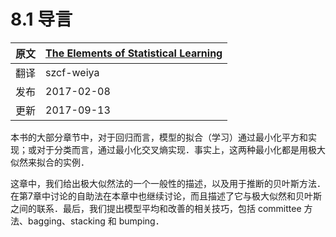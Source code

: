 # 8.1 导言

| 原文   | [The Elements of Statistical Learning](https://web.stanford.edu/~hastie/ElemStatLearn/printings/ESLII_print12.pdf) |
| ---- | ---------------------------------------- |
| 翻译   | szcf-weiya                               |
| 发布 | 2017-02-08 |
| 更新   | 2017-09-13                               |

本书的大部分章节中，对于回归而言，模型的拟合（学习）通过最小化平方和实现；或对于分类而言，通过最小化交叉熵实现．事实上，这两种最小化都是用极大似然来拟合的实例．

这章中，我们给出极大似然法的一个一般性的描述，以及用于推断的贝叶斯方法．在第7章中讨论的自助法在本章中也继续讨论，而且描述了它与极大似然和贝叶斯之间的联系．最后，我们提出模型平均和改善的相关技巧，包括 committee 方法、bagging、stacking 和 bumping．
